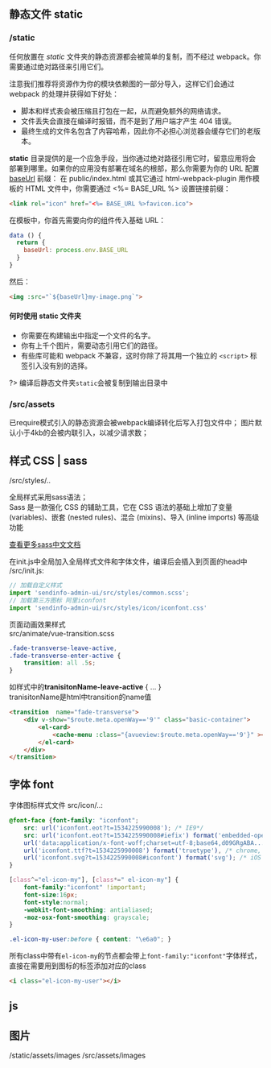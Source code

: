 ## 静态文件 **static**  
### /static
任何放置在 *static* 文件夹的静态资源都会被简单的复制，而不经过 webpack。你需要通过绝对路径来引用它们。

注意我们推荐将资源作为你的模块依赖图的一部分导入，这样它们会通过 webpack 的处理并获得如下好处：

* 脚本和样式表会被压缩且打包在一起，从而避免额外的网络请求。
* 文件丢失会直接在编译时报错，而不是到了用户端才产生 404 错误。
* 最终生成的文件名包含了内容哈希，因此你不必担心浏览器会缓存它们的老版本。

**static** 目录提供的是一个应急手段，当你通过绝对路径引用它时，留意应用将会部署到哪里。如果你的应用没有部署在域名的根部，那么你需要为你的 URL 配置 [baseUrl](https://cli.vuejs.org/zh/config/#baseurl) 前缀：
在 public/index.html 或其它通过 html-webpack-plugin 用作模板的 HTML 文件中，你需要通过 <%= BASE_URL %> 设置链接前缀：
```html
<link rel="icon" href="<%= BASE_URL %>favicon.ico">
```
在模板中，你首先需要向你的组件传入基础 URL：

```js
data () {
  return {
    baseUrl: process.env.BASE_URL
  }
}
```
然后：
```html
<img :src="`${baseUrl}my-image.png`">
```

#### 何时使用 **static** 文件夹
* 你需要在构建输出中指定一个文件的名字。
* 你有上千个图片，需要动态引用它们的路径。
* 有些库可能和 webpack 不兼容，这时你除了将其用一个独立的 `<script>` 标签引入没有别的选择。

?> 编译后静态文件夹`static`会被复制到输出目录中

### /src/assets
已require模式引入的静态资源会被webpack编译转化后写入打包文件中；
图片默认小于4kb的会被内联引入，以减少请求数；


## 样式 CSS | sass
/src/styles/..

全局样式采用sass语法；  
Sass 是一款强化 CSS 的辅助工具，它在 CSS 语法的基础上增加了变量 (variables)、嵌套 (nested rules)、混合 (mixins)、导入 (inline imports) 等高级功能

[查看更多sass中文文档](https://www.sass.hk/docs/)

在init.js中全局加入全局样式文件和字体文件，编译后会插入到页面的head中  
/src/init.js:
```js
// 加载自定义样式
import 'sendinfo-admin-ui/src/styles/common.scss';
// 加载第三方图标 阿里iconfont
import 'sendinfo-admin-ui/src/styles/icon/iconfont.css'
```
页面动画效果样式  
src/animate/vue-transition.scss
```scss
.fade-transverse-leave-active,
.fade-transverse-enter-active {
    transition: all .5s;
}
```
如样式中的**tranisitonName-leave-active** { ... }  
tranisitonName是html中transition的name值
```html
<transition  name="fade-transverse">
    <div v-show="$route.meta.openWay=='9'" class="basic-container">
        <el-card>
            <cache-menu :class="{avueview:$route.meta.openWay=='9'}" ></cache-menu>
        </el-card>
    </div>
</transition>
```

## 字体 font
字体图标样式文件
src/icon/..:

```css
@font-face {font-family: "iconfont";
    src: url('iconfont.eot?t=1534225990008'); /* IE9*/
    src: url('iconfont.eot?t=1534225990008#iefix') format('embedded-opentype'), /* IE6-IE8 */
    url('data:application/x-font-woff;charset=utf-8;base64,d09GRgABA...AwA=') format('woff'),
    url('iconfont.ttf?t=1534225990008') format('truetype'), /* chrome, firefox, opera, Safari, Android, iOS 4.2+*/
    url('iconfont.svg?t=1534225990008#iconfont') format('svg'); /* iOS 4.1- */
}

[class^="el-icon-my"], [class*=" el-icon-my"] {
    font-family:"iconfont" !important;
    font-size:16px;
    font-style:normal;
    -webkit-font-smoothing: antialiased;
    -moz-osx-font-smoothing: grayscale;
}

.el-icon-my-user:before { content: "\e6a0"; }
```
所有class中带有`el-icon-my`的节点都会带上`font-family:"iconfont"`字体样式，
直接在需要用到图标的标签添加对应的class
```html
<i class="el-icon-my-user"></i>
```

## js


## 图片
 /static/assets/images
 /src/assets/images

